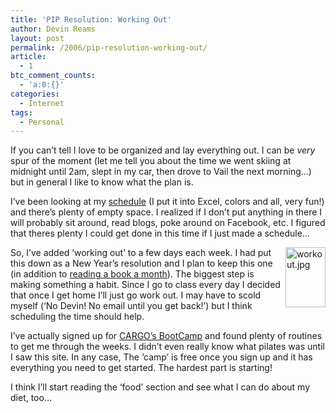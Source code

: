 ```yaml
---
title: 'PIP Resolution: Working Out'
author: Devin Reams
layout: post
permalink: /2006/pip-resolution-working-out/
article:
  - 1
btc_comment_counts:
  - 'a:0:{}'
categories:
  - Internet
tags:
  - Personal
---
```

If you can&#8217;t tell I love to be organized and lay everything out. I can be *very* spur of the moment (let me tell you about the time we went skiing at midnight until 2am, slept in my car, then drove to Vail the next morning&#8230;) but in general I like to know what the plan is.

I&#8217;ve been looking at my [schedule][1] (I put it into Excel, colors and all, very fun!) and there&#8217;s plenty of empty space. I realized if I don&#8217;t put anything in there I will probably sit around, read blogs, poke around on Facebook, etc. I figured that theres plenty I could get done in this time if I just made a schedule&#8230;

<img width="64" height="96" align="right" id="image60" alt="workout.jpg" src="http://devinreams.com/wp-content/uploads/2006/01/workout.jpg" />So, I&#8217;ve added &#8216;working out&#8217; to a few days each week. I had put this down as a New Year&#8217;s resolution and I plan to keep this one (in addition to [reading a book a month][2]). The biggest step is making something a habit. Since I go to class every day I decided that once I get home I&#8217;ll just go work out. I may have to scold myself (&#8216;No Devin! No email until you get back!&#8217;) but I think scheduling the time should help.

I&#8217;ve actually signed up for [CARGO&#8217;s BootCamp][3] and found plenty of routines to get me through the weeks. I didn&#8217;t even really know what pilates was until I saw this site. In any case, The &#8216;camp&#8217; is free once you sign up and it has everything you need to get started. The hardest part is starting!

I think I&#8217;ll start reading the &#8216;food&#8217; section and see what I can do about my diet, too&#8230;

 [1]: http://devinreams.com/schedule/
 [2]: http://devinreams.com/2006/01/21/pip-resolution-book-a-month/
 [3]: http://www.cargomag.com/bootcamp/